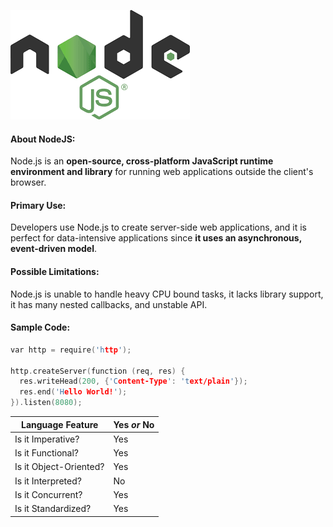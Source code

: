 ![NodeJS Language](images/NodeJS.png)


#### About NodeJS: 
Node.js is an **open-source, cross-platform JavaScript runtime environment and library** for running web applications outside the client's browser.

#### Primary Use:
Developers use Node.js to create server-side web applications, and it is perfect for data-intensive applications since **it uses an asynchronous, event-driven model**.

#### Possible Limitations:
Node.js is unable to handle heavy CPU bound tasks, it lacks library support, it has many nested callbacks, and unstable API.

#### Sample Code:
```cpp
var http = require('http');

http.createServer(function (req, res) {
  res.writeHead(200, {'Content-Type': 'text/plain'});
  res.end('Hello World!');
}).listen(8080);
```
|  Language Feature      | Yes _or_ No |
|------------------------|------------|
| Is it Imperative?      | Yes        |
| Is it Functional?      | Yes        |
| Is it Object-Oriented? | Yes        |
| Is it Interpreted?     | No         |
| Is it Concurrent?      | Yes        |
| Is it Standardized?    | Yes        |